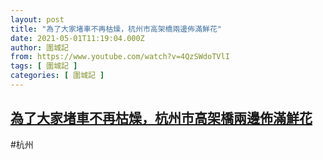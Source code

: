```yaml
---
layout: post
title: "為了大家堵車不再枯燥，杭州市高架橋兩邊佈滿鮮花"
date: 2021-05-01T11:19:04.000Z
author: 圍城記
from: https://www.youtube.com/watch?v=4QzSWdoTVlI
tags: [ 圍城記 ]
categories: [ 圍城記 ]
---
```

<!--1619867944000-->
[為了大家堵車不再枯燥，杭州市高架橋兩邊佈滿鮮花](https://www.youtube.com/watch?v=4QzSWdoTVlI)
------

<div>
#杭州
</div>
